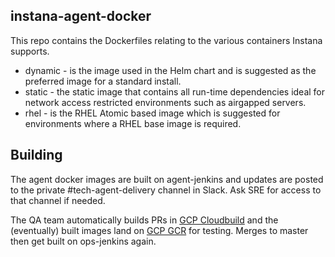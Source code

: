 ## instana-agent-docker

This repo contains the Dockerfiles relating to the various containers Instana
supports.

 * dynamic - is the image used in the Helm chart and is suggested as the
             preferred image for a standard install.
 * static - the static image that contains all run-time dependencies ideal for
            network access restricted environments such as airgapped servers.
 * rhel - is the RHEL Atomic based image which is suggested for environments
          where a RHEL base image is required.

## Building

The agent docker images are built on agent-jenkins and updates are posted to the private #tech-agent-delivery channel in Slack.  Ask SRE for access to that channel if needed.

The QA team automatically builds PRs in [GCP Cloudbuild](https://console.cloud.google.com/cloud-build/builds?folder=&organizationId=&project=instana-qa) and the (eventually) built images land on [GCP GCR](https://gcr.io/instana-qa/github.com/instana/instana-agent-docker) for testing. Merges to master then get built on ops-jenkins again.
